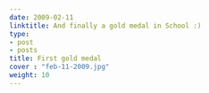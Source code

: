 ```yaml
---
date: 2009-02-11
linktitle: And finally a gold medal in School :)
type:
- post
- posts
title: First gold medal
cover : "feb-11-2009.jpg"
weight: 10
---
```


